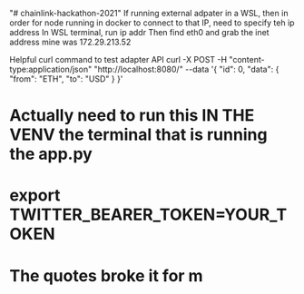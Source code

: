 "# chainlink-hackathon-2021" 
If running external adpater in a WSL, then in order for node running in docker to connect to that IP, need to specify teh ip address
In WSL terminal, run ip  addr
Then find eth0 and grab the inet address mine was 172.29.213.52

Helpful curl command to test adapter API
curl -X POST -H "content-type:application/json" "http://localhost:8080/" --data '{ "id": 0, "data": { "from": "ETH", "to": "USD" } }'

# Actually need to run this IN THE VENV the terminal that is running the app.py
# export TWITTER_BEARER_TOKEN=YOUR_TOKEN
# The quotes broke it for m